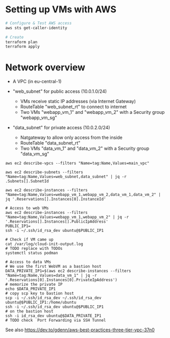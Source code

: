 # Setting up VMs with AWS

```sh
# Configure & Test AWS access
aws sts get-caller-identity

# Create
terraform plan
terraform apply
```

# Network overview

* A VPC (in eu-central-1)

* "web_subnet" for public access (10.0.1.0/24)
  * VMs receive static IP addresses (via Internet Gateway)
  * RouteTable "web_subnet_rt" to connect to internet
  * Two VMs "webapp_vm_1" and "webapp_vm_2" with a Security group "webapp_vm_sg"
  
* "data_subnet" for private access (10.0.2.0/24)
  * Natgateway to allow only access from the inside 
  * RouteTable "data_subnet_rt" 
  * Two VMs "data_vm_1" and "data_vm_2" with a Security group "data_vm_sg"

```shell
aws ec2 describe-vpcs --filters "Name=tag:Name,Values=main_vpc"

aws ec2 describe-subnets --filters "Name=tag:Name,Values=web_subnet,data_subnet" | jq -r .Subnets[].SubnetId

aws ec2 describe-instances --filters "Name=tag:Name,Values=webapp_vm_1,webapp_vm_2,data_vm_1,data_vm_2" | jq '.Reservations[].Instances[0].InstanceId'

# Access to web VMs
aws ec2 describe-instances --filters "Name=tag:Name,Values=webapp_vm_1,webapp_vm_2" | jq -r '.Reservations[].Instances[].PublicIpAddress'
PUBLIC_IP1=
ssh -i ~/.ssh/id_rsa_dev ubuntu@$PUBLIC_IP1

# Check if VM came up
cat /var/log/cloud-init-output.log
# TODO replace with TODOs
systemctl status podman

# Access to data VMs
# We use the first WebVM as a bastion host
DATA_PRIVATE_IP1=$(aws ec2 describe-instances --filters "Name=tag:Name,Values=data_vm_1" | jq -r '.Reservations[0].Instances[0].PrivateIpAddress')
# memorize the private IP
echo $DATA_PRIVATE_IP1
# copy scp key to bastion host
scp -i ~/.ssh/id_rsa_dev ~/.ssh/id_rsa_dev ubuntu@$PUBLIC_IP1:/home/ubuntu
ssh -i ~/.ssh/id_rsa_dev ubuntu@$PUBLIC_IP1
# on the bastion host
ssh -i id_rsa_dev ubuntu@$DATA_PRIVATE_IP1
# TODO check  Port Forwarding via SSH Tunnel

```
See also https://dev.to/gdenn/aws-best-practices-three-tier-vpc-37n0